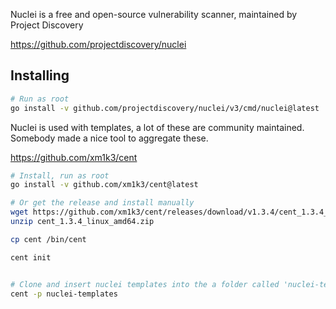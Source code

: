 Nuclei is a free and open-source vulnerability scanner, maintained by Project Discovery 

https://github.com/projectdiscovery/nuclei

## Installing
```bash
# Run as root
go install -v github.com/projectdiscovery/nuclei/v3/cmd/nuclei@latest


```

Nuclei is used with templates, a lot of these are community maintained. Somebody made a nice tool to aggregate these. 

https://github.com/xm1k3/cent

```bash
# Install, run as root
go install -v github.com/xm1k3/cent@latest

# Or get the release and install manually
wget https://github.com/xm1k3/cent/releases/download/v1.3.4/cent_1.3.4_linux_amd64.zip
unzip cent_1.3.4_linux_amd64.zip

cp cent /bin/cent

cent init


# Clone and insert nuclei templates into the a folder called 'nuclei-templates'
cent -p nuclei-templates
```
